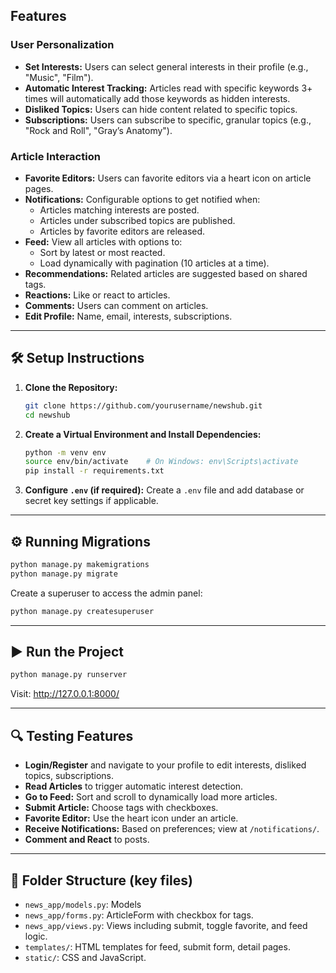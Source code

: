 ## Features

### User Personalization

- **Set Interests:** Users can select general interests in their profile (e.g., "Music", "Film").
- **Automatic Interest Tracking:** Articles read with specific keywords 3+ times will automatically add those keywords as hidden interests.
- **Disliked Topics:** Users can hide content related to specific topics.
- **Subscriptions:** Users can subscribe to specific, granular topics (e.g., "Rock and Roll", "Gray’s Anatomy").

### Article Interaction

- **Favorite Editors:** Users can favorite editors via a heart icon on article pages.
- **Notifications:** Configurable options to get notified when:
  - Articles matching interests are posted.
  - Articles under subscribed topics are published.
  - Articles by favorite editors are released.
- **Feed:** View all articles with options to:
  - Sort by latest or most reacted.
  - Load dynamically with pagination (10 articles at a time).
- **Recommendations:** Related articles are suggested based on shared tags.
- **Reactions:** Like or react to articles.
- **Comments:** Users can comment on articles.
- **Edit Profile:** Name, email, interests, subscriptions.

---

## 🛠️ Setup Instructions

1. **Clone the Repository:**
   ```bash
   git clone https://github.com/yourusername/newshub.git
   cd newshub
   ```

2. **Create a Virtual Environment and Install Dependencies:**
   ```bash
   python -m venv env
   source env/bin/activate    # On Windows: env\Scripts\activate
   pip install -r requirements.txt
   ```

3. **Configure `.env` (if required):**
   Create a `.env` file and add database or secret key settings if applicable.

---

## ⚙️ Running Migrations

```bash
python manage.py makemigrations
python manage.py migrate
```

Create a superuser to access the admin panel:

```bash
python manage.py createsuperuser
```

---

## ▶️ Run the Project

```bash
python manage.py runserver
```

Visit: http://127.0.0.1:8000/

---

## 🔍 Testing Features

- **Login/Register** and navigate to your profile to edit interests, disliked topics, subscriptions.
- **Read Articles** to trigger automatic interest detection.
- **Go to Feed:** Sort and scroll to dynamically load more articles.
- **Submit Article:** Choose tags with checkboxes.
- **Favorite Editor:** Use the heart icon under an article.
- **Receive Notifications:** Based on preferences; view at `/notifications/`.
- **Comment and React** to posts.


---

## 📁 Folder Structure (key files)
- `news_app/models.py`: Models
- `news_app/forms.py`: ArticleForm with checkbox for tags.
- `news_app/views.py`: Views including submit, toggle favorite, and feed logic.
- `templates/`: HTML templates for feed, submit form, detail pages.
- `static/`: CSS and JavaScript.
